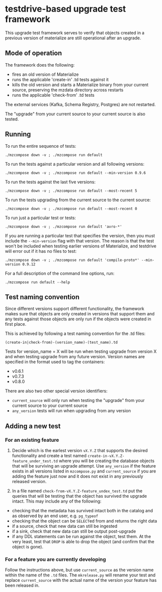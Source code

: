 
# testdrive-based upgrade test framework

This upgrade test framework serves to verify that objects created in a previous version of materialize are still operational after an upgrade.

## Mode of operation

The framework does the following:
- fires an old version of Materialize
- runs the applicable 'create-in' .td tests against it
- kills the old version and starts a Materialize binary from your current source, preserving the mzdata directory across restarts
- runs the applicable 'check-from' .td tests

The external services (Kafka, Schema Registry, Postgres) are not restarted.

The "upgrade" from your current source to your current source is also tested.

## Running

To run the entire sequence of tests:

```
./mzcompose down -v ; ./mzcompose run default
```

To run the tests against a particular version and all following versions:

```
./mzcompose down -v ; ./mzcompose run default --min-version 0.9.6
```

To run the tests against the last five versions:

```
./mzcompose down -v ; ./mzcompose run default --most-recent 5
```

To run the tests upgrading from the current source to the current source:

```
./mzcompose down -v ; ./mzcompose run default --most-recent 0
```

To run just a particular test or tests:

```
./mzcompose down -v ; ./mzcompose run default 'avro-*'
```

If you are running a particular test that specifies the version, then you
must include the `--min-version` flag with that version. The reason is
that the test won't be included when testing earlier versions of Materialize,
and testdrive will error out if it has no files to test:

```
./mzcompose down -v ; ./mzcompose run default 'compile-proto*' --min-version 0.9.12
```

For a full description of the command line options, run:

```
./mzcompose run default --help
```

## Test naming convention

Since different versions support different functionality, the framework makes sure that objects are only created in versions that support them and any tests against those objects are only run if the objects were created in first place.

This is achieved by following a test naming convention for the .td files:

```(create-in|check-from)-(version_name)-(test_name).td```

Tests for version_name = X will be run when testing upgrade from version X and when testing upgrade from any future version. Version names are specified in the format used to tag the containers:

- v0.6.1
- v0.7.3
- v0.8.0

There are also two other special version identifiers:

- ```current_source``` will only run when testing the "upgrade" from your current source to your current source
- ```any_version``` tests will run when upgrading from any version

## Adding a new test

### For an existing feature

1. Decide which is the earlest version ```vX.Y.Z``` that supports the desired functionality and create a test named ```create-in-vX.Y.Z-feature_under_test.td``` where you will be creating the database objects that will be surviving an upgrade attempt. Use ```any_version``` if the feature exists in all versions listed in ```mzcompose.py``` and `current_source` if you are adding the feature just now and it does not exist in any previously released version.

2. In a file named ```check-from-vX.Y.Z-feature_undex_test.td``` put the queries that will be testing that the object has survived the upgrade intact. This may include any of the following:

- checking that the metadata has survived intact both in the catalog and as observed by an end user, e.g.  ```pg_typeof```
- checking that the object can be ```SELECT```ed from and returns the right data
- if a source, check that new data can still be ingested
- if a sink, check that new data can still be output post-upgrade
- if any DDL statements can be run against the object, test them. At the very least, test that ```DROP``` is able to drop the object (and confirm that the object is gone).

### For a feature you are currently developing

Follow the instructions above, but use `current_source` as the version name within the name of the `.td` files. The `mkrelease.py` will rename
your test and replace `current_source` with the actual name of the version your feature has been released in.
